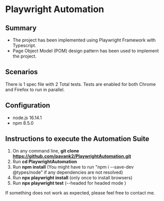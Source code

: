 # Playwright Automation

## Summary

- The project has been implemented using Playwright Framework with Typescript.
- Page Object Model (POM) design pattern has been used to implement the project.

## Scenarios

There is 1 spec file with 2 Total tests. Tests are enabled for both Chrome and Firefox to run in parallel.
 
## Configuration
- node.js 16.14.1
- npm 8.5.0

## Instructions to execute the Automation Suite

1. On any command line, **git clone https://github.com/pavank2/PlaywrightAutomation.git**
2. Run **cd PlaywrightAutomation**
3. Run **npm install**
(You might have to run "npm i --save-dev @types/node" if any dependencies are not resolved)
4. Run **npx playwright install** (only once to install browsers)
5. Run **npx playwright test** (--headed for headed mode )

If something does not work as expected, please feel free to contact me.
